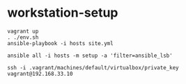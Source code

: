 # workstation-setup

```
vagrant up
. ./env.sh
ansible-playbook -i hosts site.yml
```

```
ansible all -i hosts -m setup -a 'filter=ansible_lsb'
```

```
ssh -i .vagrant/machines/default/virtualbox/private_key  vagrant@192.168.33.10
```